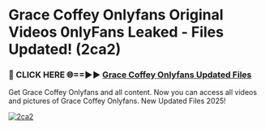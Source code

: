 # Grace Coffey Onlyfans Original Videos 0nlyFans Leaked - Files Updated! (2ca2)

<h3>🔴 CLICK HERE 🌐==►► <a href="https://tinyurl.com/ms9xzufz" rel="nofollow">Grace Coffey Onlyfans Updated Files</a></h3>

Get Grace Coffey Onlyfans and all content. Now you can access all videos and pictures of Grace Coffey Onlyfans. New Updated Files 2025!

[![2ca2](https://i.imgur.com/NaUBvic.gif)](https://tinyurl.com/ms9xzufz)
